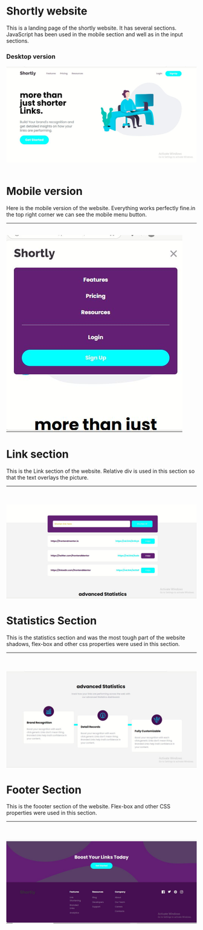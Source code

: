 

#   Shortly website
This is a landing page of the shortly website. It has several sections. JavaScript has been used in the mobile section and well as in the input sections.

### Desktop version
<img src="../all-project-assets/shortly/images/shortly_desktop.JPG">
<br>
<br>

# Mobile version
Here is the mobile version of the website. Everything works perfectly fine.in the top right corner we can see the mobile menu button. 
<hr>
<br>

<img src="../all-project-assets/shortly/images/shortly_mobile.JPG">

# Link section
This is the Link section of the website. Relative div is used in this section so that the text overlays the picture.
<hr>
<br>
<br>
<img src="../all-project-assets/shortly/images/shortly_links.JPG">

# Statistics Section
This is the statistics section and was the most tough part of the website shadows, flex-box and other css properties were used in this section.
<hr>
<br>
<br>
<img src="../all-project-assets/shortly/images/shortly_statistics.JPG">

# Footer Section

This is the foooter section of the website. Flex-box and other CSS properties were used in this section.
<hr>
<br>
<br>
<img src="../all-project-assets/shortly/images/shortly_footer.JPG">
